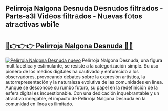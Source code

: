 ## Pelirroja Nalgona Desnuda D𝚎sn𝚞dos filtr𝚊dos - Parts-a3l Vid𝚎os filtr𝚊dos - N𝚞evas f𝚘tos atr𝚊ctivas wbi1e

# <h2><a href="http://mb21fp2.tromn.icu/?c=Pelirroja+Nalgona+Desnuda">🔗👉👉👉 Pelirroja Nalgona Desnuda 🔗🔗</a></h2>

[![Pelirroja Nalgona Desnuda nuevo](https://i.imgur.com/pEAQMta.gif)](http://mb21fp2.tromn.icu/?c=Pelirroja+Nalgona+Desnuda)
Pelirroja Nalgona Desnuda, una figura multifacética y estimulante, se resiste a la categorización simple. Su uso pionero de los medios digitales ha cautivado y enfurecido a los observadores, provocando debates sobre la expresión artística, la autorrepresentación y la naturaleza evolutiva de las comunidades en línea. Aunque se desconoce su rumbo futuro, su papel en la redefinición de la esfera digital es incuestionable. Con una dedicación inquebrantable y un atractivo innegable, el impacto de Pelirroja Nalgona Desnuda en la comunidad en línea es ilimitado.
